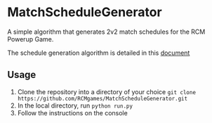 # MatchScheduleGenerator
A simple algorithm that generates 2v2 match schedules for the RCM Powerup Game.

The schedule generation algorithm is detailed in this [document](https://docs.google.com/document/d/1kO8rDX9x8Nx0_jwk1Z4YoIVBQkXSR_ObX_ujte-it2Y/edit)

## Usage
1.  Clone the repository into a directory of your choice `git clone https://github.com/RCMgames/MatchScheduleGenerator.git`
2.  In the local directory, run `python run.py`
3.  Follow the instructions on the console